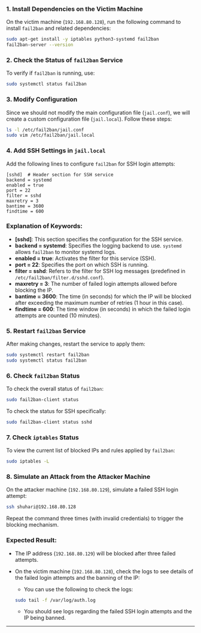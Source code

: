 ### **1. Install Dependencies on the Victim Machine**

On the victim machine (`192.168.80.128`), run the following command to install `fail2ban` and related dependencies:

```bash
sudo apt-get install -y iptables python3-systemd fail2ban
fail2ban-server --version
```

### **2. Check the Status of `fail2ban` Service**

To verify if `fail2ban` is running, use:

```bash
sudo systemctl status fail2ban
```

### **3. Modify Configuration**

Since we should not modify the main configuration file (`jail.conf`), we will create a custom configuration file (`jail.local`). Follow these steps:

```bash
ls -l /etc/fail2ban/jail.conf
sudo vim /etc/fail2ban/jail.local
```

### **4. Add SSH Settings in `jail.local`**

Add the following lines to configure `fail2ban` for SSH login attempts:

```plaintext
[sshd]  # Header section for SSH service
backend = systemd
enabled = true
port = 22
filter = sshd
maxretry = 3
bantime = 3600
findtime = 600
```

### **Explanation of Keywords:**

- **[sshd]**: This section specifies the configuration for the SSH service.
- **backend = systemd**: Specifies the logging backend to use. `systemd` allows `fail2ban` to monitor systemd logs.
- **enabled = true**: Activates the filter for this service (SSH).
- **port = 22**: Specifies the port on which SSH is running.
- **filter = sshd**: Refers to the filter for SSH log messages (predefined in `/etc/fail2ban/filter.d/sshd.conf`).
- **maxretry = 3**: The number of failed login attempts allowed before blocking the IP.
- **bantime = 3600**: The time (in seconds) for which the IP will be blocked after exceeding the maximum number of retries (1 hour in this case).
- **findtime = 600**: The time window (in seconds) in which the failed login attempts are counted (10 minutes).

### **5. Restart `fail2ban` Service**

After making changes, restart the service to apply them:

```bash
sudo systemctl restart fail2ban
sudo systemctl status fail2ban
```

### **6. Check `fail2ban` Status**

To check the overall status of `fail2ban`:

```bash
sudo fail2ban-client status
```

To check the status for SSH specifically:

```bash
sudo fail2ban-client status sshd
```

### **7. Check `iptables` Status**

To view the current list of blocked IPs and rules applied by `fail2ban`:

```bash
sudo iptables -L
```

### **8. Simulate an Attack from the Attacker Machine**

On the attacker machine (`192.168.80.129`), simulate a failed SSH login attempt:

```bash
ssh shuhari@192.168.80.128
```

Repeat the command three times (with invalid credentials) to trigger the blocking mechanism.

### **Expected Result:**

- The IP address (`192.168.80.129`) will be blocked after three failed attempts.
- On the victim machine (`192.168.80.128`), check the logs to see details of the failed login attempts and the banning of the IP:
    
    - You can use the following to check the logs:
    
    ```bash
    sudo tail -f /var/log/auth.log
    ```
    
    - You should see logs regarding the failed SSH login attempts and the IP being banned.

---
